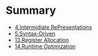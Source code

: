 # Summary

- [4.Intermidiate RePresentations](./4%20Intermidiate%20Representations.md)
- [5.Syntax-Driven](./5%20Syntax-Driven.md)
- [13.Register Allocation](./13%20Register%20Allocation.md)
- [14.Runtime Optimization](./14%20Runtime%20Optimization.md)
